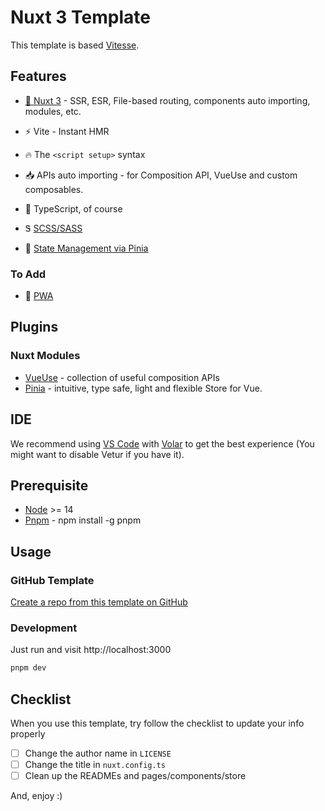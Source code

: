 # Nuxt 3 Template

This template is based [Vitesse](https://github.com/antfu/vitesse).

## Features

- [💚 Nuxt 3](https://v3.nuxtjs.org) - SSR, ESR, File-based routing, components auto importing, modules, etc.

- ⚡️ Vite - Instant HMR

- 🔥 The `<script setup>` syntax

- 📥 APIs auto importing - for Composition API, VueUse and custom composables.

- 🦾 TypeScript, of course

- Ꮥ [SCSS/SASS](https://github.com/sass/sass)

- 🍍 [State Management via Pinia](https://pinia.esm.dev/)

### To Add

- 📲 [PWA](https://github.com/antfu/vite-plugin-pwa)

## Plugins

### Nuxt Modules

- [VueUse](https://github.com/vueuse/vueuse) - collection of useful composition APIs
- [Pinia](https://pinia.esm.dev/) - intuitive, type safe, light and flexible Store for Vue.

## IDE

We recommend using [VS Code](https://code.visualstudio.com/) with [Volar](https://github.com/johnsoncodehk/volar) to get the best experience (You might want to disable Vetur if you have it).

## Prerequisite

- [Node](https://nodejs.org/en/) >= 14
- [Pnpm](https://pnpm.io/installation) - npm install -g pnpm

## Usage

### GitHub Template

[Create a repo from this template on GitHub](https://github.com/weeuwee/nuxt3/generate)

### Development

Just run and visit http://localhost:3000

```bash
pnpm dev
```

## Checklist

When you use this template, try follow the checklist to update your info properly

- [ ] Change the author name in `LICENSE`
- [ ] Change the title in `nuxt.config.ts`
- [ ] Clean up the READMEs and pages/components/store

And, enjoy :)
